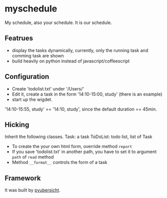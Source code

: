 # myschedule

My schedule, also your schedule. It is our schedule.

## Featrues

* display the tasks dynamically, currently, only the running task and comming task are shown
* build heavily on python instead of javascript/coffeescript

## Configuration

* Create 'todolist.txt' under '/Users/<username>'
* Edit it, create a task in the form '14:10-15:00, study' (there is an example)
* start up the wigdet.
  
'14:10-15:55, study' == '14:10, study', since the default duration == 45min.
  
## Hicking

Inherit the following classes.
Task: a task
ToDoList: todo list, list of Task

* To create the your own html form, override method `report`
* If you save 'todolist.txt' in another path, you have to set it to argument `path` of `read` method
* Method `__format__` controls the form of a task

## Framework

It was built by [pyubersicht](https://github.com/Freakwill/pyubersicht).
